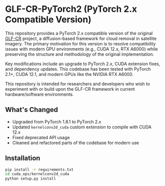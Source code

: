 # GLF-CR-PyTorch2 (PyTorch 2.x Compatible Version)

This repository provides a PyTorch 2.x compatible version of the original [GLF-CR](https://github.com/xxx/GLF-CR) project, a diffusion-based framework for cloud removal in satellite imagery. The primary motivation for this version is to resolve compatibility issues with modern GPU environments (e.g., CUDA 12.x, RTX A6000) while preserving the structure and methodology of the original implementation.

Key modifications include an upgrade to PyTorch 2.x, CUDA extension fixes, and dependency updates. This codebase has been tested with PyTorch 2.1+, CUDA 12.1, and modern GPUs like the NVIDIA RTX A6000.

This repository is intended for researchers and developers who wish to experiment with or build upon the GLF-CR framework in current hardware/software environments.

## What's Changed

- Upgraded from PyTorch 1.8.1 to PyTorch 2.x
- Updated `kernelconv2d_cuda` custom extension to compile with CUDA 12.x
- Fixed deprecated API usage
- Cleaned and refactored parts of the codebase for modern use

## Installation

```bash
pip install -r requirements.txt
cd cuda_ops/kernelconv2d_cuda
python setup.py install
